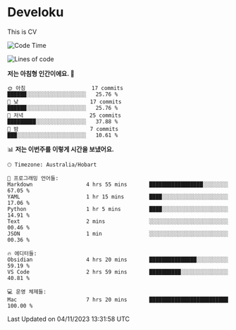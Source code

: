 # Develoku

This is CV



<!--START_SECTION:waka-->
![Code Time](http://img.shields.io/badge/Code%20Time-2%20hrs%203%20mins-blue)

![Lines of code](https://img.shields.io/badge/%EC%A0%80%EB%8A%94%20%EC%97%AC%ED%83%9C%EA%B9%8C%EC%A7%80%20-734.3%20thousand%20%EC%A4%84%EC%9D%98%20%EC%BD%94%EB%93%9C%EB%A5%BC%20%EC%9E%91%EC%84%B1%ED%96%88%EC%96%B4%EC%9A%94.-blue)

**저는 아침형 인간이에요. 🐤** 

```text
🌞 아침                     17 commits          ██████░░░░░░░░░░░░░░░░░░░   25.76 % 
🌆 낮　                     17 commits          ██████░░░░░░░░░░░░░░░░░░░   25.76 % 
🌃 저녁                     25 commits          █████████░░░░░░░░░░░░░░░░   37.88 % 
🌙 밤　                     7 commits           ███░░░░░░░░░░░░░░░░░░░░░░   10.61 % 
```


📊 **저는 이번주를 이렇게 시간을 보냈어요.** 

```text
🕑︎ Timezone: Australia/Hobart

💬 프로그래밍 언어들: 
Markdown                 4 hrs 55 mins       █████████████████░░░░░░░░   67.05 % 
YAML                     1 hr 15 mins        ████░░░░░░░░░░░░░░░░░░░░░   17.06 % 
Python                   1 hr 5 mins         ████░░░░░░░░░░░░░░░░░░░░░   14.91 % 
Text                     2 mins              ░░░░░░░░░░░░░░░░░░░░░░░░░   00.46 % 
JSON                     1 min               ░░░░░░░░░░░░░░░░░░░░░░░░░   00.36 % 

🔥 에디터들: 
Obsidian                 4 hrs 20 mins       ███████████████░░░░░░░░░░   59.19 % 
VS Code                  2 hrs 59 mins       ██████████░░░░░░░░░░░░░░░   40.81 % 

💻 운영 체제들: 
Mac                      7 hrs 20 mins       █████████████████████████   100.00 % 
```


 Last Updated on 04/11/2023 13:31:58 UTC
<!--END_SECTION:waka-->
